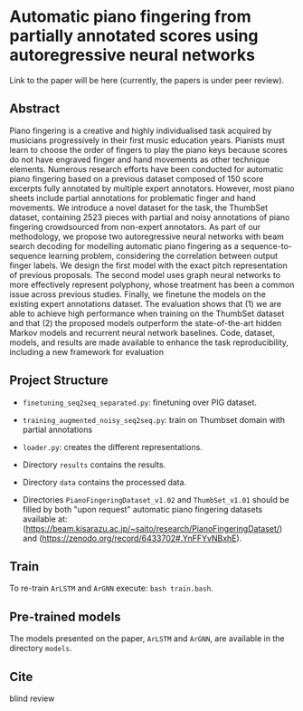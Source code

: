 # Automatic piano fingering from partially annotated scores using autoregressive neural networks

Link to the paper will be here (currently, the papers is under peer review).

## Abstract

Piano fingering is a creative and highly individualised task acquired by musicians progressively in their first music education years. Pianists must learn to choose the order of fingers to play the piano keys because scores do not have engraved finger and hand movements as other technique elements. Numerous research efforts have been conducted for automatic piano fingering based on a previous dataset composed of 150 score excerpts fully annotated by multiple expert annotators. However, most piano sheets include partial annotations for problematic finger and hand movements. We introduce a novel dataset for the task, the ThumbSet dataset, containing 2523 pieces with partial and noisy annotations of piano fingering crowdsourced from non-expert annotators. As part of our methodology, we propose two autoregressive neural networks with beam search decoding for modelling automatic piano fingering as a sequence-to-sequence learning problem, considering the correlation between output finger labels. We design the first model with the exact pitch representation of previous proposals. The second model uses graph neural networks to more effectively represent polyphony, whose treatment has been a common issue across previous studies. Finally, we finetune the models on the existing expert annotations dataset. The evaluation shows that (1) we are able to achieve high performance when training on the ThumbSet dataset and that (2) the proposed models outperform the state-of-the-art hidden Markov models and recurrent neural network baselines. Code, dataset, models, and results are made available to enhance the task reproducibility, including a new framework for evaluation

## Project Structure

- `finetuning_seq2seq_separated.py`: finetuning over PIG dataset.

- `training_augmented_noisy_seq2seq.py`: train on Thumbset domain with partial annotations

- `loader.py`: creates the different representations.


- Directory `results` contains the results.


- Directory `data` contains the processed data.

- Directories `PianoFingeringDataset_v1.02` and `ThumbSet_v1.01` should be filled by both "upon request" automatic piano fingering datasets available at: (https://beam.kisarazu.ac.jp/~saito/research/PianoFingeringDataset/) and (https://zenodo.org/record/6433702#.YnFFYvNBxhE).

## Train

To re-train `ArLSTM` and `ArGNN` execute: `bash train.bash`.

## Pre-trained models

The models presented on the paper, `ArLSTM` and `ArGNN`, are available in the directory `models`.

## Cite

blind review
